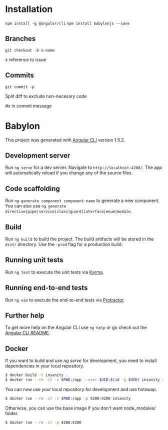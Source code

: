 # Installation

`npm install -g @angular/cli`
`npm install babylonjs --save`

## Branches
`git checkout -b x-name`

x reference to issue

## Commits

`git commit -p`

Split diff to exclude non-necesary code

#x in commit message

# Babylon

This project was generated with [Angular CLI](https://github.com/angular/angular-cli) version 1.5.2.

## Development server

Run `ng serve` for a dev server. Navigate to `http://localhost:4200/`. The app will automatically reload if you change any of the source files.

## Code scaffolding

Run `ng generate component component-name` to generate a new component. You can also use `ng generate directive|pipe|service|class|guard|interface|enum|module`.

## Build

Run `ng build` to build the project. The build artifacts will be stored in the `dist/` directory. Use the `-prod` flag for a production build.

## Running unit tests

Run `ng test` to execute the unit tests via [Karma](https://karma-runner.github.io).

## Running end-to-end tests

Run `ng e2e` to execute the end-to-end tests via [Protractor](http://www.protractortest.org/).

## Further help

To get more help on the Angular CLI use `ng help` or go check out the [Angular CLI README](https://github.com/angular/angular-cli/blob/master/README.md).

## Docker

If you want to build and use *ng serve* for development, you need to install dependencies in your local repository.
```bash
$ docker build -t insanity .
$ docker run --rm -it -v $PWD:/app --user $UID:$(id -g $UID) insanity install
```

You can now use your local repository for development and use hotswap.
```bash
$ docker run --rm -it -v $PWD:/app -p 4200:4200 insanity
```

Otherwise, you can use the base image if you don't want node_modules/ folder.
```bash
$ docker run --rm -it -p 4200:4200
```
